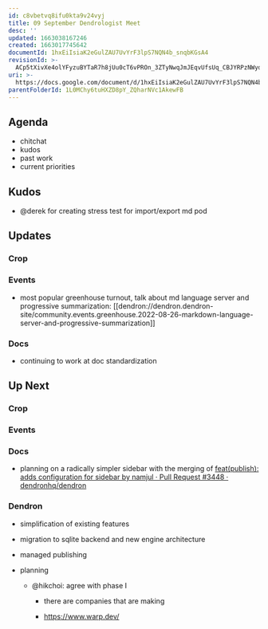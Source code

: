 ```yaml
---
id: c8vbetvq8ifu0kta9v24vyj
title: 09 September Dendrologist Meet
desc: ''
updated: 1663038167246
created: 1663017745642
documentId: 1hxEiIsiaK2eGulZAU7UvYrF3lpS7NQN4b_snqbKGsA4
revisionId: >-
  ACp5tXivXe4olYFyzuBYTaR7h8jUu0cT6vPROn_3ZTyNwqJmJEqvUfsUq_CBJYRPzNWydVgd4G_sD09eQ8BEsQ
uri: >-
  https://docs.google.com/document/d/1hxEiIsiaK2eGulZAU7UvYrF3lpS7NQN4b_snqbKGsA4/edit
parentFolderId: 1L0MChy6tuHXZD8pY_ZQharNVc1AkewFB
---
```


## Agenda
* chitchat
* kudos
* past work
* current priorities

## Kudos
- @derek for creating stress test for import/export md pod

## Updates

### Crop

### Events
- most popular greenhouse turnout, talk about md language server and progressive summarization: [[dendron://dendron.dendron-site/community.events.greenhouse.2022-08-26-markdown-language-server-and-progressive-summarization]]

### Docs
- continuing to work at doc standardization

## Up Next

### Crop

### Events

### Docs
- planning on a radically simpler sidebar with the merging of [feat(publish): adds configuration for sidebar by namjul · Pull Request #3448 · dendronhq/dendron](https://github.com/dendronhq/dendron/pull/3448) 

### Dendron
- simplification of existing features
- migration to sqlite backend and new engine architecture
- managed publishing

- planning
  - @hikchoi: agree with phase I
    - there are companies that are making 

    - https://www.warp.dev/